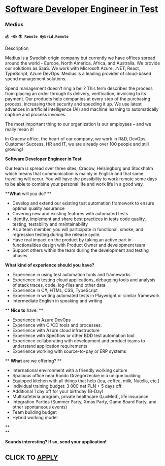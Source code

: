 # [Software Developer Engineer in Test](https://www.remotewlb.com/apply/software-developer-engineer-in-test)  
### Medius  
#### `💰 ~0k` `🌎 Remote Hybrid,Remote`  

Description

Medius is a Swedish origin company but currently we have offices spread around the world - Europe, North America, Africa, and Australia. We provide our solutions as SaaS. We work with Microsoft Azure, .NET, React, TypeScript, Azure DevOps. Medius is a leading provider of cloud-based spend management solutions.

Spend management doesn’t ring a bell? This term describes the process from placing an order through its delivery, verification, invoicing to its payment. Our products help companies at every step of the purchasing process, increasing their security and speeding it up. We use latest advances in artificial intelligence (AI) and machine learning to automatically capture and process invoices.

The most important thing to our organization is our employees – and we really mean it!

In Cracow office, the heart of our company, we work in R&D, DevOps, Customer Success, HR and IT, we are already over 100 people and still growing!

**Software Developer Engineer in Test**

Our team is spread over three sites; Cracow, Helsingborg and Stockholm which means that communication is mainly in English and that some traveling will occur. You will have the possibility to work remote some days to be able to combine your personal life and work life in a good way.

****What** will you do? **

  * Develop and extend our existing test automation framework to ensure optimal quality assurance 
  * Covering new and existing features with automated tests 
  * Identify, implement and share best practices in tests code quality, testing, testability and maintainability 
  * As a team member, you will participate in functional, smoke, and regression testing during the release cycle. 
  * Have real impact on the product by taking an active part in functionalities design with Product Owner and development team 
  * Support others within the team during the development and testing phases

 **What kind of experience should you have?**

  * Experience in using test automation tools and frameworks 
  * Experience in testing cloud applications, debugging tools and analysis of stack traces, code, log-files and other data 
  * Experience in C#, HTML, CSS, TypeScript 
  * Experience in writing automated tests in Playwright or similar framework 
  * Intermediate English in speaking and writing

 ** **Nice to** have: **

  * Experience in Azure DevOps 
  * Experience with CI/CD tools and processes. 
  * Experience with Azure cloud infrastructure 
  * Experience with Specflow or other BDD test automation tool 
  * Experience collaborating with development and product teams to understand application requirements 
  * Experience working with source-to-pay or ERP systems

 ** **What** are we offering? **

  * International environment with a friendly working culture 
  * Spacious office near Rondo Grzegórzeckie in a unique building 
  * Equipped kitchen with all things that help (tea, coffee, milk, Nutella, etc.) 
  * Individual training budget: 3 000 net PLN + 5 days off 
  * Additional 1 day off for your birthday (B-Day) 
  * Multikafeteria program, private healthcare (LuxMed), life insurance 
  * Integration Parties (Summer Party, Xmas Party, Game Board Party, and other spontaneous events) 
  * Team building budget 
  * Hybrid working model

 **  
**

 **Sounds interesting? If so, send your application!**

  
## CLICK TO [APPLY](https://www.remotewlb.com/apply/software-developer-engineer-in-test)

